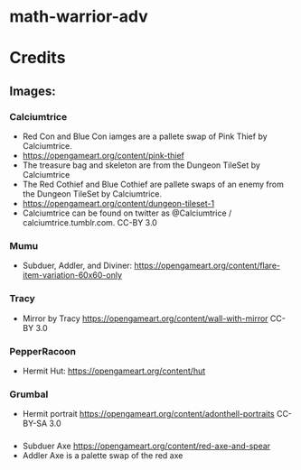 # math-warrior-adv

# Credits
## Images:
### Calciumtrice
 - Red Con and Blue Con iamges are a pallete swap of Pink Thief by Calciumtrice. 
 - https://opengameart.org/content/pink-thief
 - The treasure bag and skeleton are from the Dungeon TileSet by Calciumtrice
 - The Red Cothief and Blue Cothief are pallete swaps of an enemy from the Dungeon TileSet by Calciumtrice.
 - https://opengameart.org/content/dungeon-tileset-1
 - Calciumtrice can be found on twitter as @Calciumtrice / calciumtrice.tumblr.com. CC-BY 3.0
### Mumu
 - Subduer, Addler, and Diviner: https://opengameart.org/content/flare-item-variation-60x60-only 
### Tracy
 - Mirror by Tracy https://opengameart.org/content/wall-with-mirror CC-BY 3.0

### PepperRacoon
 - Hermit Hut: https://opengameart.org/content/hut
### Grumbal
- Hermit portrait https://opengameart.org/content/adonthell-portraits CC-BY-SA 3.0

###
- Subduer Axe https://opengameart.org/content/red-axe-and-spear
- Addler Axe is a palette swap of the red axe

